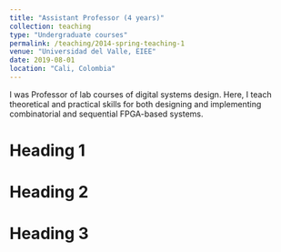 ```yaml
---
title: "Assistant Professor (4 years)"
collection: teaching
type: "Undergraduate courses"
permalink: /teaching/2014-spring-teaching-1
venue: "Universidad del Valle, EIEE"
date: 2019-08-01
location: "Cali, Colombia"
---
```


I was Professor of lab courses of digital systems design. Here, I teach theoretical and practical skills for both designing and implementing combinatorial and sequential FPGA-based systems.

Heading 1
======

Heading 2
======

Heading 3
======
